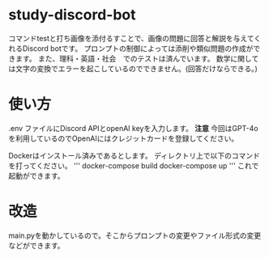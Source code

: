 # study-discord-bot
コマンドtestと打ち画像を添付るすことで、画像の問題に回答と解説を与えてくれるDiscord botです。
プロンプトの制御によっては添削や類似問題の作成ができます。
また、理科・英語・社会　でのテストは済んでいます。
数学に関しては文字の変換でエラーを起こしているのでできません。(回答だけならできる。)

# 使い方
.env ファイルにDiscord APIとopenAI keyを入力します。
**注意**
今回はGPT-4oを利用しているのでOpenAIにはクレジットカードを登録してください。

Dockerはインストール済みであるとします。
ディレクトリ上で以下のコマンドを打ってください。
'''
docker-compose build
docker-compose up
'''
これで起動ができます。

# 改造
main.pyを動かしているので。そこからプロンプトの変更やファイル形式の変更などができます。